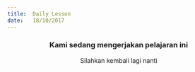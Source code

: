 ```yaml
---
title:  Daily Lesson
date:   18/10/2017
---
```


### <center>Kami sedang mengerjakan pelajaran ini</center>
<center>Silahkan kembali lagi nanti</center>
